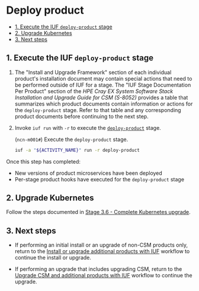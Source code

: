 # Deploy product

- [1. Execute the IUF `deploy-product` stage](#1-execute-the-iuf-deploy-product-stage)
- [2. Upgrade Kubernetes](#2-upgrade-kubernetes)
- [3. Next steps](#3-next-steps)

## 1. Execute the IUF `deploy-product` stage

1. The "Install and Upgrade Framework" section of each individual product's installation document may contain special actions that need to be performed outside of IUF for a stage. The "IUF Stage Documentation Per Product"
section of the _HPE Cray EX System Software Stack Installation and Upgrade Guide for CSM (S-8052)_ provides a table that summarizes which product documents contain information or actions for the `deploy-product` stage.
Refer to that table and any corresponding product documents before continuing to the next step.

1. Invoke `iuf run` with `-r` to execute the [`deploy-product`](../stages/deploy_product.md) stage.

    (`ncn-m001#`) Execute the `deploy-product` stage.

    ```bash
    iuf -a "${ACTIVITY_NAME}" run -r deploy-product
    ```

Once this step has completed:

- New versions of product microservices have been deployed
- Per-stage product hooks have executed for the `deploy-product` stage

## 2. Upgrade Kubernetes

Follow the steps documented in [Stage 3.6 - Complete Kubernetes upgrade](../../../upgrade/Stage_3.md#stage-36---complete-kubernetes-upgrade).

## 3. Next steps

- If performing an initial install or an upgrade of non-CSM products only, return to the
  [Install or upgrade additional products with IUF](install_or_upgrade_additional_products_with_iuf.md)
  workflow to continue the install or upgrade.

- If performing an upgrade that includes upgrading CSM, return to the
  [Upgrade CSM and additional products with IUF](upgrade_csm_and_additional_products_with_iuf.md)
  workflow to continue the upgrade.
